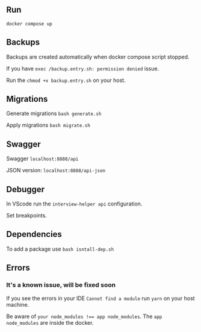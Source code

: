 ## Run

`docker compose up`

## Backups

Backups are created automatically when docker compose script stopped.

If you have `exec /backup.entry.sh: permission denied` issue.

Run the `chmod +x backup.entry.sh` on your host.

## Migrations

Generate migrations `bash generate.sh`

Apply migrations `bash migrate.sh`

## Swagger

Swagger `localhost:8888/api`

JSON version: `localhost:8888/api-json`

## Debugger

In VScode run the `interview-helper api` configuration.

Set breakpoints.

## Dependencies

To add a package use `bash isntall-dep.sh`

## Errors

### It's a known issue, will be fixed soon

If you see the errors in your IDE `Cannot find a module` run `yarn` on your host machine.

Be aware of `your node_modules !== app node_modules`. The `app node_modules` are inside the docker.
